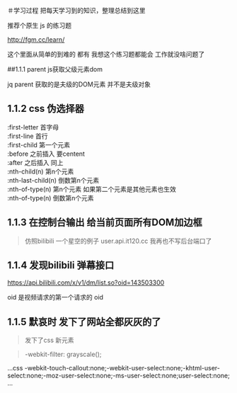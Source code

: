 ＃学习过程
把每天学习到的知识，整理总结到这里



推荐个原生  js 的练习题

http://fgm.cc/learn/ 

这个里面从简单的到难的 都有
我想这个练习题都能会  工作就没啥问题了

##1.1.1 parent js获取父级元素dom



jq  parent  获取的是夫级的DOM元素 并不是夫级对象
## 1.1.2 css 伪选择器
:first-letter   首字母 <br>
:first-line     首行<br>
:first-child    第一个元素<br>
:before         之前插入 要centent<br>
:after          之后插入 同上<br>
:nth-child(n)   第n个元素<br>
:nth-last-child(n)  倒数第n个元素<br>
:nth-of-type(n) 第n个元素 如果第二个元素是其他元素也生效<br>
:nth-of-type(n) 倒数第n个元素<br>


## 1.1.3 在控制台输出 给当前页面所有DOM加边框

> 仿照bilibili 一个星空的例子
> user.api.it120.cc
> 我再也不写后台端口了

## 1.1.4   发现bilibili 弹幕接口
https://api.bilibili.com/x/v1/dm/list.so?oid=143503300

oid  是视频请求的第一个请求的 oid

## 1.1.5 默哀时 发下了网站全都灰灰的了  

> 发下了css 新元素

> -webkit-filter: grayscale();

...css
  -webkit-touch-callout:none;-webkit-user-select:none;-khtml-user-select:none;-moz-user-select:none;-ms-user-select:none;user-select:none;
...
